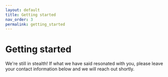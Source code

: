 ```yaml
---
layout: default
title: Getting started
nav_order: 3
permalink: getting_started
---
```

# Getting started

We're still in stealth! If what we have said resonated with you, please leave your contact information below and we will reach out shortly.